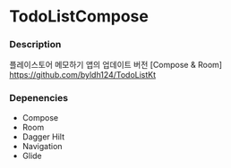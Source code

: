 # TodoListCompose

### Description
플레이스토어 메모하기 앱의 업데이트 버전 [Compose & Room]
https://github.com/byldh124/TodoListKt

### Depenencies
- Compose
- Room
- Dagger Hilt
- Navigation
- Glide



